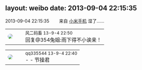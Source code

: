 layout: weibo
date: 2013-09-04 22:15:35
---
<meta name="referrer" content="no-referrer" />

2013-09-04 22:15:35  &nbsp;&nbsp;&nbsp;&nbsp;&nbsp;&nbsp; 来自 <a href="http://app.weibo.com/t/feed/22zMnn" rel="nofollow">小米手机</a>
湿了…… ​​​

<table style="width: 100%;">
  <tr>
    <td style="width: 40px;"><img style="border-radius:50%" src="https://tva3.sinaimg.cn/crop.0.0.639.639.50/6d2a6003jw8f3idy69w2gj20hs0hrt9g.jpg?KID=imgbed,tva&Expires=1624465736&ssig=bOn6d%2BtFiO"></td>
    <td colspan="2"><small>风二码畜 13-9-4 22:50</small><br/>回复@354兔姐:雨下得不小诶亲！</td>
  </tr>
</table>

<table style="width: 100%;">
  <tr>
    <td style="width: 40px;"><img style="border-radius:50%" src="https://tva4.sinaimg.cn/crop.0.0.180.180.50/7d25944djw1e8qgp5bmzyj2050050aa8.jpg?KID=imgbed,tva&Expires=1624465736&ssig=Jp1Mc%2B0HET"></td>
    <td colspan="2"><small>qq335544 13-9-4 22:40</small><br/>- - 节操君</td>
  </tr>
</table>
